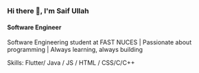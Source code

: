 ### Hi there 👋, I'm Saif Ullah
#### Software Engineer
Software Engineering student at FAST NUCES | Passionate about programming | Always learning, always building

Skills: Flutter/ Java / JS / HTML / CSS/C/C++






